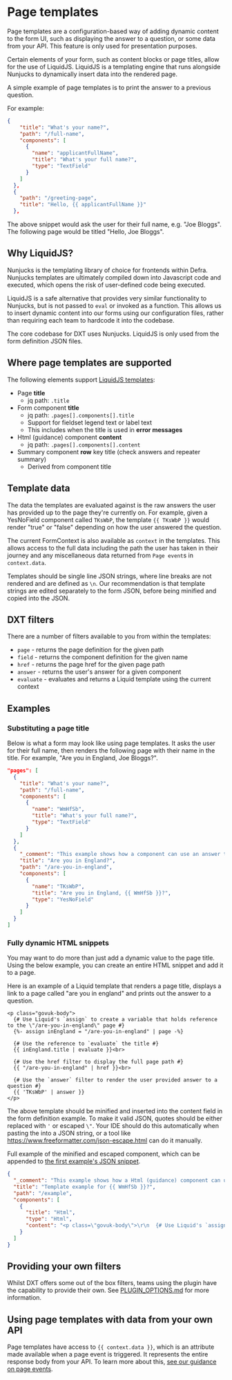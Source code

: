 # Page templates

Page templates are a configuration-based way of adding dynamic content to the form UI, such as displaying the answer to a question, or some data from your API. This feature is only used for presentation purposes.

Certain elements of your form, such as content blocks or page titles, allow for the use of LiquidJS. LiquidJS is a templating engine that runs alongside Nunjucks to dynamically insert data into the rendered page.

A simple example of page templates is to print the answer to a previous question.

For example:

```json
{
    "title": "What's your name?",
    "path": "/full-name",
    "components": [
      {
        "name": "applicantFullName",
        "title": "What's your full name?",
        "type": "TextField"
      }
    ]
  },
  {
    "path": "/greeting-page",
    "title": "Hello, {{ applicantFullName }}"
  },
```

The above snippet would ask the user for their full name, e.g. "Joe Bloggs". The following page would be titled "Hello, Joe Bloggs".

## Why LiquidJS?

Nunjucks is the templating library of choice for frontends within Defra. Nunjucks templates are ultimately compiled down into Javascript code and executed, which opens the risk of user-defined code being executed.

LiquidJS is a safe alternative that provides very similar functionality to Nunjucks, but is not passed to `eval` or invoked as a function. This allows us to insert dynamic content into our forms using our configuration files, rather than requiring each team to hardcode it into the codebase.

The core codebase for DXT uses Nunjucks. LiquidJS is only used from the form definition JSON files.

## Where page templates are supported

The following elements support [LiquidJS templates](https://liquidjs.com/):

- Page **title**
  - jq path: `.title`
- Form component **title**
  - jq path: `.pages[].components[].title`
  - Support for fieldset legend text or label text
  - This includes when the title is used in **error messages**
- Html (guidance) component **content**
  - jq path: `.pages[].components[].content`
- Summary component **row** key title (check answers and repeater summary)
  - Derived from component title

## Template data

The data the templates are evaluated against is the raw answers the user has provided up to the page they're currently on.
For example, given a YesNoField component called `TKsWbP`, the template `{{ TKsWbP }}` would render "true" or "false" depending on how the user answered the question.

The current FormContext is also available as `context` in the templates. This allows access to the full data including the path the user has taken in their journey and any miscellaneous data returned from `Page event`s in `context.data`.

Templates should be single line JSON strings, where line breaks are not rendered and are defined as `\n`. Our recommendation is that template strings are edited separately to the form JSON, before being minified and copied into the JSON.

## DXT filters

There are a number of filters available to you from within the templates:

- `page` - returns the page definition for the given path
- `field` - returns the component definition for the given name
- `href` - returns the page href for the given page path
- `answer` - returns the user's answer for a given component
- `evaluate` - evaluates and returns a Liquid template using the current context

## Examples

### Substituting a page title

Below is what a form may look like using page templates. It asks the user for their full name, then renders the following page with their name in the title. For example, "Are you in England, Joe Bloggs?".

```json
"pages": [
  {
    "title": "What's your name?",
    "path": "/full-name",
    "components": [
      {
        "name": "WmHfSb",
        "title": "What's your full name?",
        "type": "TextField"
      }
    ]
  },
  {
    "_comment": "This example shows how a component can use an answer to a previous question (What's your full name) in it's title",
    "title": "Are you in England?",
    "path": "/are-you-in-england",
    "components": [
      {
        "name": "TKsWbP",
        "title": "Are you in England, {{ WmHfSb }}?",
        "type": "YesNoField"
      }
    ]
  }
]
```

### Fully dynamic HTML snippets

You may want to do more than just add a dynamic value to the page title. Using the below example, you can create an entire HTML snippet and add it to a page.

Here is an example of a Liquid template that renders a page title, displays a link to a page called "are you in england" and prints out the answer to a question.

```jinja
<p class="govuk-body">
  {# Use Liquid's `assign` to create a variable that holds reference to the \"/are-you-in-england\" page #}
  {%- assign inEngland = "/are-you-in-england" | page -%}

  {# Use the reference to `evaluate` the title #}
  {{ inEngland.title | evaluate }}<br>

  {# Use the href filter to display the full page path #}
  {{ "/are-you-in-england" | href }}<br>

  {# Use the `answer` filter to render the user provided answer to a question #}
  {{ 'TKsWbP' | answer }}
</p>
```

The above template should be minified and inserted into the content field in the form definition example. To make it valid JSON, quotes should be either replaced with `'` or escaped `\"`. Your IDE should do this automatically when pasting the into a JSON string, or a tool like https://www.freeformatter.com/json-escape.html can do it manually.

Full example of the minified and escaped component, which can be appended to [the first example's JSON snippet](#substituting-a-page-title).

```json
{
  "_comment": "This example shows how a Html (guidance) component can use the available filters to get the form definition and user answers and display them",
  "title": "Template example for {{ WmHfSb }}?",
  "path": "/example",
  "components": [
    {
      "title": "Html",
      "type": "Html",
      "content": "<p class=\"govuk-body\">\r\n  {# Use Liquid's `assign` to create a variable that holds reference to the \\\"\/are-you-in-england\\\" page #}\r\n  {%- assign inEngland = \"\/are-you-in-england\" | page -%}\r\n\r\n  {# Use the reference to `evaluate` the title #}\r\n  {{ inEngland.title | evaluate }}<br>\r\n\r\n  {# Use the href filter to display the full page path #}\r\n  {{ \"\/are-you-in-england\" | href }}<br>\r\n\r\n  {# Use the `answer` filter to render the user provided answer to a question #}\r\n  {{ 'TKsWbP' | answer }}\r\n<\/p>"
    }
  ]
}
```

## Providing your own filters

Whilst DXT offers some out of the box filters, teams using the plugin have the capability to provide their own. See [PLUGIN_OPTIONS.md](../../PLUGIN_OPTIONS.md#custom-filters) for more information.

## Using page templates with data from your own API

Page templates have access to `{{ context.data }}`, which is an attribute made available when a page event is triggered. It represents the entire response body from your API. To learn more about this, [see our guidance on page events](./PAGE_EVENTS.md).
